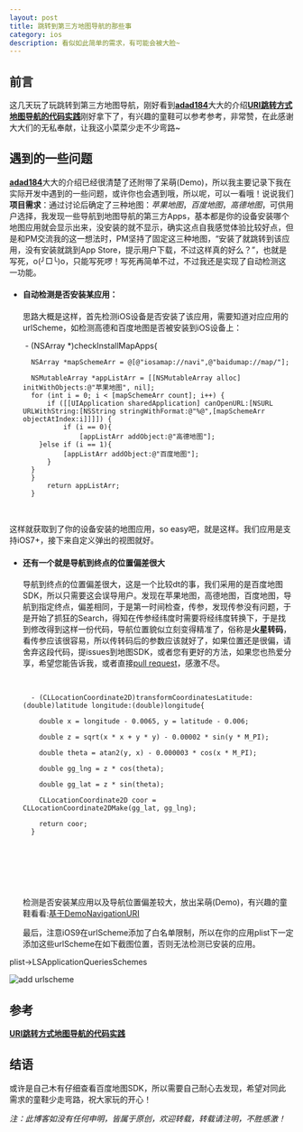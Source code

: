 ```yaml
---
layout: post
title: 跳转到第三方地图导航的那些事
category: ios
description: 看似如此简单的需求，有可能会被大脸~
---
```


## 前言

这几天玩了玩跳转到第三方地图导航，刚好看到<a href="http://weibo.com/ljc1986">**adad184**</a>大大的介绍<a href="http://adad184.com/2015/08/11/practice-in-mapview-navigation-with-URI/">**URI跳转方式地图导航的代码实践**</a>刚好拿下了，有兴趣的童鞋可以参考参考，非常赞，在此感谢大大们的无私奉献，让我这小菜菜少走不少弯路~

## 遇到的一些问题

<a href="http://weibo.com/ljc1986">**adad184**</a>大大的介绍已经很清楚了还附带了呆萌(Demo)，所以我主要记录下我在实际开发中遇到的一些问题，或许你也会遇到哦，所以呢，可以一看哦！说说我们**项目需求**：通过讨论后确定了三种地图：*苹果地图*，*百度地图*，*高德地图*，可供用户选择，我发现一些导航到地图导航的第三方Apps，基本都是你的设备安装哪个地图应用就会显示出来，没安装的就不显示，确实这点自我感觉体验比较好点，但是和PM交流我的这一想法时，PM坚持了固定这三种地图，“安装了就跳转到该应用，没有安装就跳到App Store，提示用户下载，不过这样真的好么？”，也就是写死，o(╯□╰)o，只能写死啰！写死再简单不过，不过我还是实现了自动检测这一功能。



- #### 自动检测是否安装某应用：
  
  思路大概是这样，首先检测iOS设备是否安装了该应用，需要知道对应应用的urlScheme，如检测高德和百度地图是否被安装到iOS设备上：
  
  ​
  		- (NSArray *)checkInstallMapApps{
  
    	NSArray *mapSchemeArr = @[@"iosamap://navi",@"baidumap://map/"];
  
    	NSMutableArray *appListArr = [[NSMutableArray alloc] initWithObjects:@"苹果地图", nil];
    	for (int i = 0; i < [mapSchemeArr count]; i++) {  
  			if ([[UIApplication sharedApplication] canOpenURL:[NSURL URLWithString:[NSString stringWithFormat:@"%@",[mapSchemeArr objectAtIndex:i]]]]) {
    		    if (i == 0){
        		    [appListArr addObject:@"高德地图"];
      	  }else if (i == 1){
        	    [appListArr addObject:@"百度地图"];
        	}
    	} 
    	}
    		return appListArr;
  		}
  
  ​



这样就获取到了你的设备安装的地图应用，so easy吧，就是这样。我们应用是支持iOS7+，接下来自定义弹出的视图就好。

- #### 还有一个就是导航到终点的位置偏差很大
  
  导航到终点的位置偏差很大，这是一个比较dt的事，我们采用的是百度地图SDK，所以只需要这会误导用户。发现在苹果地图，高德地图，百度地图，导航到指定终点，偏差相同，于是第一时间检查，传参，发现传参没有问题，于是开始了抓狂的Search，得知在传参经纬度时需要将经纬度转换下，于是找到修改得到这样一份代码，导航位置貌似立刻变得精准了，俗称是**火星转码**，看传参应该很容易，所以传转码后的参数应该就好了，如果位置还是很偏，请舍弃这段代码，提issues到地图SDK，或者您有更好的方法，如果您也热爱分享，希望您能告诉我，或者直接<a href="https://github.com/sauchye/DemoNavigationURI/pulls">pull request</a>，感激不尽。
  
  ​
  
  		- (CLLocationCoordinate2D)transformCoordinatesLatitude:(double)latitude longitude:(double)longitude{
  
  		  double x = longitude - 0.0065, y = latitude - 0.006;
  
 		  double z = sqrt(x * x + y * y) - 0.00002 * sin(y * M_PI);
  
          double theta = atan2(y, x) - 0.000003 * cos(x * M_PI);
  
    	  double gg_lng = z * cos(theta);
  
    	  double gg_lat = z * sin(theta);
  
    	  CLLocationCoordinate2D coor = CLLocationCoordinate2DMake(gg_lat, gg_lng);
  
 		  return coor;
  		}
  
  ​
  
  ​
  
  ​
  
  检测是否安装某应用以及导航位置偏差较大，放出呆萌(Demo)，有兴趣的童鞋看看:<a href="https://github.com/sauchye/DemoNavigationURI">基于DemoNavigationURI</a>
  
  最后，注意iOS9在urlScheme添加了白名单限制，所以在你的应用plist下一定添加这些urlScheme在如下截图位置，否则无法检测已安装的应用。

plist->LSApplicationQueriesSchemes

![add urlscheme](http://sauchye.com/images/dev/add_url_scheme.png)



## 参考

<a href="http://adad184.com/2015/08/11/practice-in-mapview-navigation-with-URI/">**URI跳转方式地图导航的代码实践**</a>

## 结语

或许是自己木有仔细查看百度地图SDK，所以需要自己耐心去发现，希望对同此需求的童鞋少走弯路，祝大家玩的开心！

*注：此博客如没有任何申明，皆属于原创，欢迎转载，转载请注明，不胜感激！*